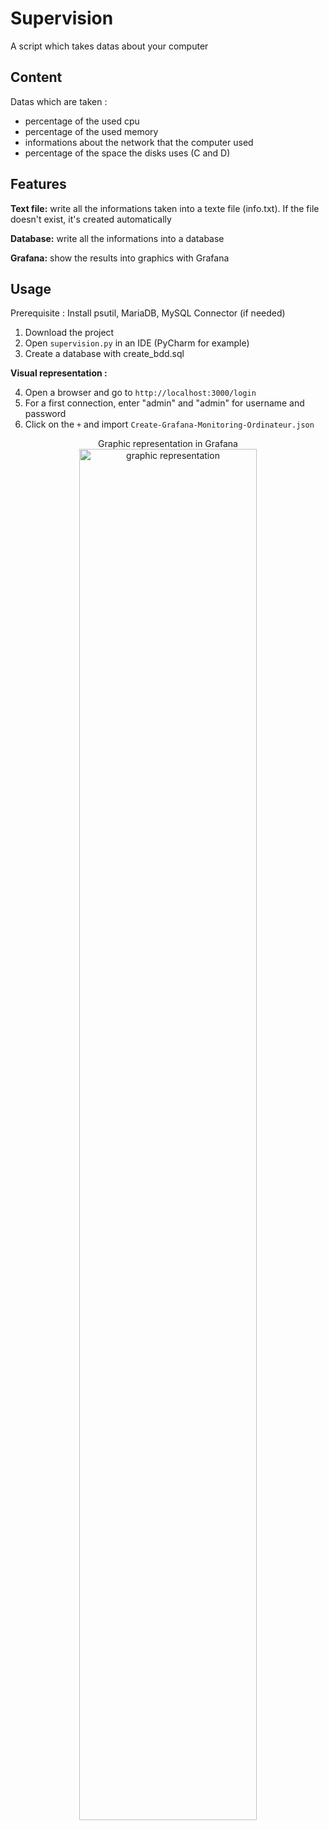 # Supervision
A script which takes datas about your computer

## Content
Datas which are taken :
- percentage of the used cpu
- percentage of the used memory
- informations about the network that the computer used
- percentage of the space the disks uses (C and D)

## Features
__Text file:__ write all the informations taken into a texte file (info.txt). If the file doesn't exist, it's created automatically

__Database:__ write all the informations into a database

__Grafana:__ show the results into graphics with Grafana


## Usage

Prerequisite :
Install psutil, MariaDB, MySQL Connector (if needed)

1. Download the project
2. Open ``supervision.py`` in an IDE (PyCharm for example)
3. Create a database with create_bdd.sql

__Visual representation :__

4. Open a browser and go to ``http://localhost:3000/login``
5. For a first connection, enter "admin" and "admin" for username and password
6. Click on the ``+`` and import ``Create-Grafana-Monitoring-Ordinateur.json``

<p align = "center">
Graphic representation in Grafana
<img alt="graphic representation" src="https://user-images.githubusercontent.com/70654891/109171227-dbf9cd80-7781-11eb-998c-e950063ff5f5.JPG" width="75%"/>
</p>
